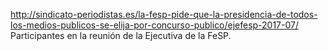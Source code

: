 http://sindicato-periodistas.es/la-fesp-pide-que-la-presidencia-de-todos-los-medios-publicos-se-elija-por-concurso-publico/ejefesp-2017-07/
Participantes en la reunión de la Ejecutiva de la FeSP.
